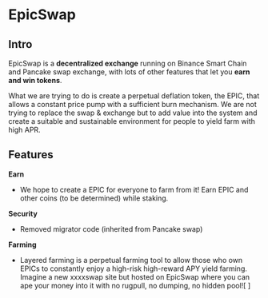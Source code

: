 # EpicSwap

## **Intro** <a id="intro"></a>

EpicSwap is a **decentralized exchange** running on Binance Smart Chain and Pancake swap exchange, with lots of other features that let you **earn and win tokens**.

What we are trying to do is create a perpetual deflation token, the EPIC, that allows a constant price pump with a sufficient burn mechanism. We are not trying to replace the swap & exchange but to add value into the system and create a suitable and sustainable environment for people to yield farm with high APR.

## **Features** <a id="features"></a>

**Earn**

* We hope to create a EPIC for everyone to farm from it! Earn EPIC and other coins \(to be determined\) while staking.

**Security**

* Removed migrator code \(inherited from Pancake swap\)

**Farming**

* Layered farming is a perpetual farming tool to allow those who own EPICs to constantly enjoy a high-risk high-reward APY yield farming. Imagine a new xxxxswap site but hosted on EpicSwap where you can ape your money into it with no rugpull, no dumping, no hidden pool![ ]

